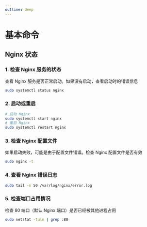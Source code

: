 ```yaml
---
outline: deep
---
```


# 基本命令

## Nginx 状态
### 1. 检查 Nginx 服务的状态
查看 Nginx 服务是否正常启动。如果没有启动，查看启动时的错误信息
```bash
sudo systemctl status nginx
```

### 2. 启动或重启
```bash
# 启动 Nginx
sudo systemctl start nginx
# 重启 Nginx
sudo systemctl restart nginx
```

### 3. 检查 Nginx 配置文件
如果启动失败，可能是由于配置文件错误。检查 Nginx 配置文件是否有效
```bash
sudo nginx -t
```

### 4. 查看 Nginx 错误日志
```bash
sudo tail -n 50 /var/log/nginx/error.log
```

### 5. 检查端口占用情况
检查 80 端口（默认 Nginx 端口）是否已经被其他进程占用
```bash
sudo netstat -tuln | grep :80
```